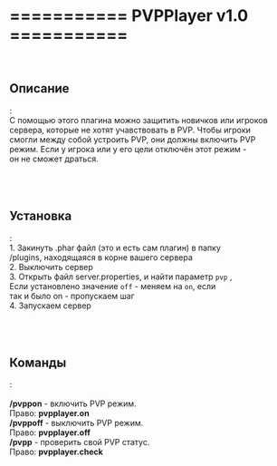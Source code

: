 <h1>=========== PVPPlayer v1.0 ===========</h1><br>
<h2>Описание</h2>:<br>
С помощью этого плагина можно защитить новичков или игроков<br>
сервера, которые не хотят учавствовать в PVP. Чтобы игроки<br>
смогли между собой устроить PVP, они должны включить PVP<br>
режим. Если у игрока или у его цели отключён этот режим -<br>
он не сможет драться.<br>
<br>
<br>
<br>
<h2>Установка</h2>:<br>
1. Закинуть .phar файл (это и есть сам плагин) в папку<br>
/plugins, находящаяся в корне вашего сервера<br>
2. Выключить сервер<br>
3. Открыть файл server.properties, и найти параметр <code>pvp</code> ,<br>
Если установлено значение <code>off</code> - меняем на <code>on</code>, если<br>
так и было on - пропускаем шаг<br>
4. Запускаем сервер<br>
<br>
<br>
<br>
<h2>Команды</h2>:<br>
<br>
<b>/pvppon</b> - включить PVP режим.<br>
Право: <b>pvpplayer.on</b>
<br>
<b>/pvppoff</b> - выключить PVP режим.<br>
Право: <b>pvpplayer.off</b>
<br>
<b>/pvpp</b> - проверить свой PVP статус.<br>
Право: <b>pvpplayer.check</b>
